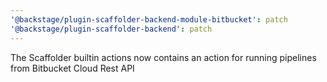 ```yaml
---
'@backstage/plugin-scaffolder-backend-module-bitbucket': patch
'@backstage/plugin-scaffolder-backend': patch
---
```


The Scaffolder builtin actions now contains an action for running pipelines from Bitbucket Cloud Rest API
